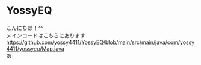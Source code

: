 # YossyEQ

こんにちは！^^<br>メインコードはこちらにあります
https://github.com/yossy4411/YossyEQ/blob/main/src/main/java/com/yossy4411/yossyeq/Map.java
<br><a>あ</a>
